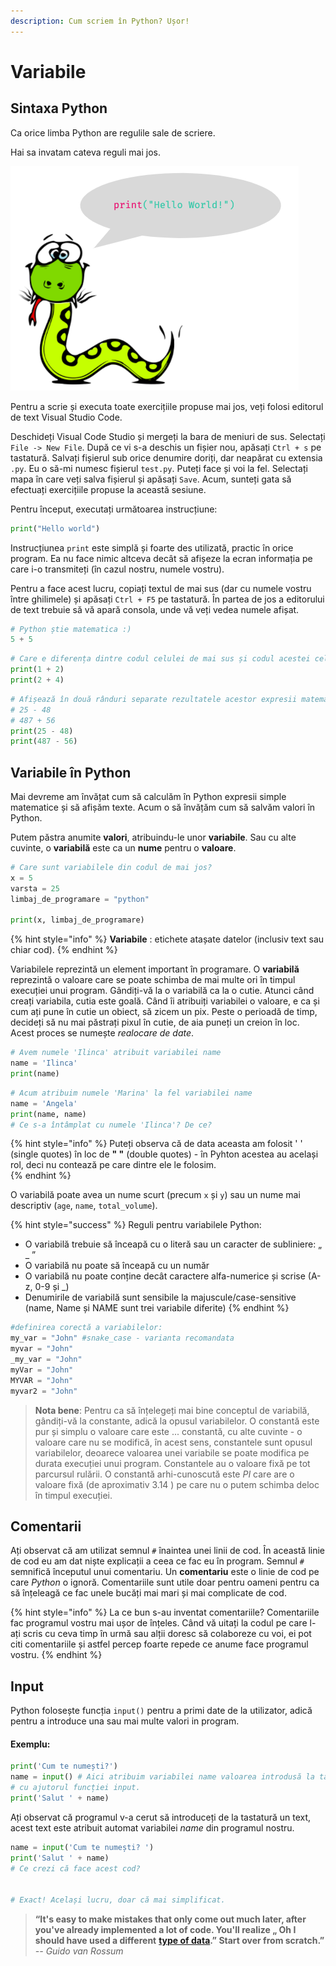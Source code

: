 ```yaml
---
description: Cum scriem în Python? Ușor!
---
```


# Variabile

## Sintaxa Python

Ca orice limba Python are regulile sale de scriere.

Hai sa invatam cateva reguli mai jos.

![](../.gitbook/assets/c1_4.png)

Pentru a scrie și executa toate exercițiile propuse mai jos, veți folosi editorul de text Visual Studio Code.

Deschideți Visual Code Studio și mergeți la bara de meniuri de sus. Selectați `File -> New File`. După ce vi s-a deschis un fișier nou, apăsați `Ctrl + s` pe tastatură. Salvați fișierul sub orice denumire doriți, dar neapărat cu extensia `.py`. Eu o să-mi numesc fișierul `test.py`. Puteți face și voi la fel. Selectați mapa în care veți salva fișierul și apăsați `Save`.  Acum, sunteți gata să efectuați exercițiile propuse la această sesiune.

Pentru început, executați următoarea instrucțiune:

```python
print("Hello world") 
```

Instrucțiunea `print` este simplă și foarte des utilizată, practic în orice program. Ea nu face nimic altceva decât să afișeze la ecran informația pe care i-o transmiteți \(în cazul nostru, numele vostru\).

Pentru a face acest lucru, copiați textul de mai sus \(dar cu numele vostru între ghilimele\) și apăsați `Ctrl + F5` pe tastatură. În partea de jos a editorului de text trebuie să vă apară consola, unde vă veți vedea numele afișat.

```python
# Python știe matematica :)
5 + 5
```

```python
# Care e diferența dintre codul celulei de mai sus și codul acestei celule?
print(1 + 2) 
print(2 + 4)
```

```python
# Afișează în două rânduri separate rezultatele acestor expresii matematice: 
# 25 - 48
# 487 + 56  
print(25 - 48)
print(487 - 56)
```

## Variabile în Python

Mai devreme am învățat cum să calculăm în Python expresii simple matematice și să afișăm texte. Acum o să învățăm cum să salvăm valori în Python.

Putem păstra anumite **valori**, atribuindu-le unor **variabile**.  Sau cu alte cuvinte, o **variabilă** este ca un **nume** pentru o **valoare**.

```python
# Care sunt variabilele din codul de mai jos?
x = 5
varsta = 25
limbaj_de_programare = "python"

print(x, limbaj_de_programare)
```

{% hint style="info" %}
**Variabile** : etichete atașate datelor \(inclusiv text sau chiar cod\).
{% endhint %}

Variabilele reprezintă un element important în programare. O **variabilă** reprezintă o valoare care se poate schimba de mai multe ori în timpul execuției unui program. Gândiți-vă la o variabilă ca la o cutie. Atunci când creați variabila, cutia este goală. Când îi atribuiți variabilei o valoare, e ca și cum ați pune în cutie un obiect, să zicem un pix. Peste o perioadă de timp, decideți să nu mai păstrați pixul în cutie, de aia puneți un creion în loc. Acest proces se numește _realocare de date_.

```python
# Avem numele 'Ilinca' atribuit variabilei name
name = 'Ilinca'
print(name)
```

```python
# Acum atribuim numele 'Marina' la fel variabilei name
name = 'Angela'
print(name, name)
# Ce s-a întâmplat cu numele 'Ilinca'? De ce?
```

{% hint style="info" %}
Puteți observa că de data aceasta am folosit   '  '  \(single quotes\) în loc de   **"  "**  \(double quotes\) - în Pyhton acestea au același rol, deci nu contează pe care dintre ele le folosim.  
{% endhint %}

O variabilă poate avea un nume scurt \(precum `x` și `y`\) sau un nume mai descriptiv \(`age`, `name`, `total_volume`\).

{% hint style="success" %}
 Reguli pentru variabilele Python:

* O variabilă trebuie să înceapă cu o literă sau un caracter de subliniere: „ \_ ”
* O variabilă nu poate să înceapă cu un număr
* O variabilă nu poate conține decât caractere alfa-numerice și scrise \(A-z, 0-9 și \_\)
* Denumirile de variabilă sunt sensibile la majuscule/case-sensitive \(name, Name și NAME sunt trei variabile diferite\)
{% endhint %}

```python
#definirea corectă a variabilelor:
my_var = "John" #snake_case - varianta recomandata
myvar = "John"
_my_var = "John"
myVar = "John"
MYVAR = "John" 
myvar2 = "John"
```

> **Nota bene**: Pentru ca să înțelegeți mai bine conceptul de variabilă, gândiți-vă la constante, adică la opusul variabilelor. O constantă este pur și simplu o valoare care este ... constantă, cu alte cuvinte - o valoare care nu se modifică, în acest sens, constantele sunt opusul variabilelor, deoarece valoarea unei variabile se poate modifica pe durata execuției unui program. Constantele au o valoare fixă pe tot parcursul rulării. O constantă arhi-cunoscută este _PI_ care are o valoare fixă \(de aproximativ 3.14 \) pe care nu o putem schimba deloc în timpul execuției.

## Comentarii

Ați observat că am utilizat semnul `#` înaintea unei linii de cod. În această linie de cod eu am dat niște explicații a ceea ce fac eu în program. Semnul `#` semnifică începutul unui comentariu. Un **comentariu** este o linie de cod pe care _Python_ o ignoră. Comentariile sunt utile doar pentru oameni pentru ca să înțeleagă ce fac unele bucăți mai mari și mai complicate de cod.

{% hint style="info" %}
La ce bun s-au inventat comentariile? Comentariile fac programul vostru mai ușor de înțeles. Când vă uitați la codul pe care l-ați scris cu ceva timp în urmă sau alții doresc să colaboreze cu voi, ei pot citi comentariile și astfel percep foarte repede ce anume face programul vostru.
{% endhint %}

## Input

Python folosește funcția `input()` pentru a primi date de la utilizator, adică pentru a introduce una sau mai multe valori in program.

#### Exemplu:

```python
print('Cum te numești?')
name = input() # Aici atribuim variabilei name valoarea introdusă la tastatură
# cu ajutorul funcției input.
print('Salut ' + name) 
```

Ați observat că programul v-a cerut să introduceți de la tastatură un text, acest text este atribuit automat variabilei _name_ din programul nostru.

```python
name = input('Cum te numești? ')
print('Salut ' + name)
# Ce crezi că face acest cod?


# Exact! Același lucru, doar că mai simplificat.
```

> **“It's easy to make mistakes that only come out much later, after you've already implemented a lot of code. You'll realize „ Oh I should have used a different** [**type of data**](tipuri-de-date.md)**.” Start over from scratch.”**  
> _-- Guido van Rossum_


